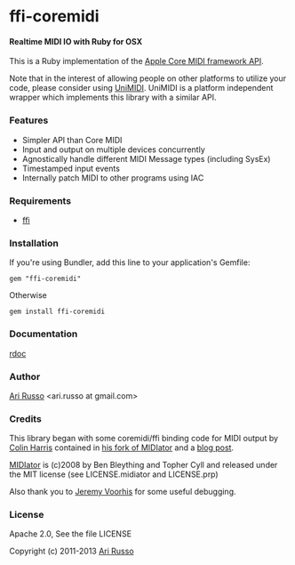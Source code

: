 # ffi-coremidi

#### Realtime MIDI IO with Ruby for OSX

This is a Ruby implementation of the [Apple Core MIDI framework API](https://developer.apple.com/library/mac/#documentation/MusicAudio/Reference/CACoreMIDIRef/MIDIServices/).

Note that in the interest of allowing people on other platforms to utilize your code, please consider using [UniMIDI](http://github.com/arirusso/unimidi).  UniMIDI is a platform independent wrapper which implements this library with a similar API.

### Features

* Simpler API than Core MIDI
* Input and output on multiple devices concurrently
* Agnostically handle different MIDI Message types (including SysEx)
* Timestamped input events
* Internally patch MIDI to other programs using IAC 

### Requirements

* [ffi](http://github.com/ffi/ffi)

### Installation

If you're using Bundler, add this line to your application's Gemfile:

`gem "ffi-coremidi"`
  
Otherwise

`gem install ffi-coremidi`
  
### Documentation

[rdoc](http://rubydoc.info/github/arirusso/ffi-coremidi)

### Author

[Ari Russo](http://github.com/arirusso) <ari.russo at gmail.com>

### Credits

This library began with some coremidi/ffi binding code for MIDI output by [Colin Harris](http://github.com/aberant) contained in [his fork of MIDIator](http://github.com/aberant/midiator) and a [blog post](http://aberant.tumblr.com/post/694878119/sending-midi-sysex-with-core-midi-and-ruby-ffi).

[MIDIator](http://github.com/bleything/midiator) is (c)2008 by Ben Bleything and Topher Cyll and released under the MIT license (see LICENSE.midiator and LICENSE.prp)

Also thank you to [Jeremy Voorhis](http://github.com/jvoorhis) for some useful debugging.

### License

Apache 2.0, See the file LICENSE

Copyright (c) 2011-2013 [Ari Russo](http://github.com/arirusso)
